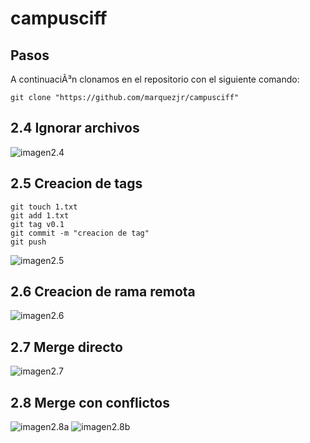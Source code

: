 # campusciff
## Pasos

A continuaciÃ³n clonamos en el repositorio con el siguiente comando:

~~~
git clone "https://github.com/marquezjr/campusciff" 
~~~

## 2.4 Ignorar archivos

![imagen2.4](https://github.com/marquezjr/campusciff/tree/master/Imagenes/2_4.jpg)

## 2.5 Creacion de tags

~~~
git touch 1.txt
git add 1.txt
git tag v0.1
git commit -m "creacion de tag"
git push
~~~
![imagen2.5](https://github.com/marquezjr/campusciff/tree/master/Imagenes/2_5.jpg)

## 2.6 Creacion de rama remota

![imagen2.6](https://github.com/marquezjr/campusciff/tree/master/Imagenes/2_6.jpg)

## 2.7 Merge directo

![imagen2.7](https://github.com/marquezjr/campusciff/tree/master/Imagenes/2_7.jpg)

## 2.8 Merge con conflictos

![imagen2.8a](https://github.com/marquezjr/campusciff/tree/master/Imagenes/2_8_a.jpg)
![imagen2.8b](https://github.com/marquezjr/campusciff/tree/master/Imagenes/2_8_b.jpg)